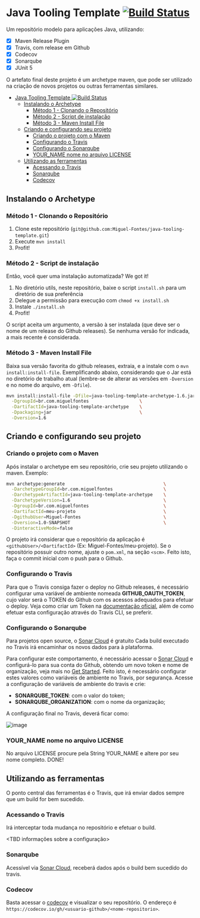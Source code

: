 # Java Tooling Template [![Build Status](https://travis-ci.org/Miguel-Fontes/java-tooling-template.svg?branch=master)](https://travis-ci.org/Miguel-Fontes/java-tooling-template)

Um repositório modelo para aplicações Java, utilizando:

- [x] Maven Release Plugin
- [x] Travis, com release em Github
- [x] Codecov
- [x] Sonarqube
- [x] JUnit 5

O artefato final deste projeto é um archetype maven, que pode ser utilizado na criação de novos projetos ou outras ferramentas similares.

<!-- TOC -->

- [Java Tooling Template ![Build Status](https://travis-ci.org/Miguel-Fontes/java-tooling-template)](#java-tooling-template-build-statushttpstravis-ciorgmiguel-fontesjava-tooling-template)
  - [Instalando o Archetype](#instalando-o-archetype)
    - [Método 1 - Clonando o Repositório](#m%C3%A9todo-1---clonando-o-reposit%C3%B3rio)
    - [Método 2 - Script de instalação](#m%C3%A9todo-2---script-de-instala%C3%A7%C3%A3o)
    - [Método 3 - Maven Install File](#m%C3%A9todo-3---maven-install-file)
  - [Criando e configurando seu projeto](#criando-e-configurando-seu-projeto)
    - [Criando o projeto com o Maven](#criando-o-projeto-com-o-maven)
    - [Configurando o Travis](#configurando-o-travis)
    - [Configurando o Sonarqube](#configurando-o-sonarqube)
    - [YOUR_NAME nome no arquivo LICENSE](#yourname-nome-no-arquivo-license)
  - [Utilizando as ferramentas](#utilizando-as-ferramentas)
    - [Acessando o Travis](#acessando-o-travis)
    - [Sonarqube](#sonarqube)
    - [Codecov](#codecov)

<!-- /TOC -->

## Instalando o Archetype

### Método 1 - Clonando o Repositório

1. Clone este repositório (`git@github.com:Miguel-Fontes/java-tooling-template.git`)
2. Execute `mvn install`
3. Profit!

### Método 2 - Script de instalação

Então, você quer uma instalação automatizada? We got it!

1. No diretório utils, neste repositório, baixe o script `install.sh` para um diretório de sua preferência
2. Delegue a permissão para execução com `chmod +x install.sh`
3. Instale `./install.sh`
4. Profit!

O script aceita um argumento, a versão à ser instalada (que deve ser o nome de um release do Github releases). Se nenhuma versão for indicada, a mais recente é considerada.

### Método 3 - Maven Install File

Baixa sua versão favorita do github releases, extraia, e a instale com o `mvn install:install-file`. Exemplificando abaixo, considerando que o Jar está no diretório de trabalho atual (lembre-se de alterar as versões em `-Dversion` e no nome do arquivo, em `-Dfile`).

``` bash
mvn install:install-file -Dfile=java-tooling-template-archetype-1.6.jar \
  -DgroupId=br.com.miguelfontes                   \
  -DartifactId=java-tooling-template-archetype    \
  -Dpackaging=jar                                 \
  -Dversion=1.6
```

## Criando e configurando seu projeto

### Criando o projeto com o Maven

Após instalar o archetype em seu repositório, crie seu projeto utilizando o maven. Exemplo:

``` bash
mvn archetype:generate                                     \
  -DarchetypeGroupId=br.com.miguelfontes                   \
  -DarchetypeArtifactId=java-tooling-template-archetype    \
  -DarchetypeVersion=1.6                                   \
  -DgroupId=br.com.miguelfontes                            \
  -DartifactId=meu-projeto                                 \
  -DgithubUser=Miguel-Fontes                               \
  -Dversion=1.0-SNAPSHOT                                   \
  -DinteractiveMode=false
```

O projeto irá considerar que o repositório da aplicação é `<githubUser>/<DartifactId>` (Ex: Miguel-Fontes/meu-projeto). Se o repositório possuir outro nome, ajuste o `pom.xml`, na seção `<scm>`. Feito isto, faça o commit inicial com o push para o Github.

### Configurando o Travis

Para que o Travis consiga fazer o deploy no Github releases, é necessário configurar uma variável de ambiente nomeada **GITHUB_OAUTH_TOKEN**, cujo valor será o TOKEN do Github com os acessos adequados para efetuar o deploy. Veja como criar um Token na [documentação oficial](https://docs.travis-ci.com/user/deployment/releases/), além de como efetuar esta configuração através do Travis CLI, se preferir.

### Configurando o Sonarqube

Para projetos open source, o [Sonar Cloud](https://sonarcloud.io/projects) é gratuito Cada build executado no Travis irá encaminhar os novos dados para à plataforma.

Para configurar este comportamento, é necessário acessar o [Sonar Cloud](https://sonarcloud.io/projects) e configurá-lo para sua conta do Github, obtendo um novo token e nome de organização, veja mais no [Get Started](https://about.sonarcloud.io/get-started/). Feito isto, é necessário configurar estes valores como variáveis de ambiente no Travis, por segurança. Acesse a configuração de variáveis de ambiente do travis e crie:

- **SONARQUBE_TOKEN**: com o valor do token;
- **SONARQUBE_ORGANIZATION**: com o nome da organização;

A configuração final no Travis, deverá ficar como:

![image](https://user-images.githubusercontent.com/15656072/41385975-3e349512-6f55-11e8-9d5d-37ca04e63601.png)

### YOUR_NAME nome no arquivo LICENSE

No arquivo LICENSE procure pela String YOUR_NAME e altere por seu nome completo. DONE!

## Utilizando as ferramentas

O ponto central das ferramentas é o Travis, que irá enviar dados sempre que um build for bem sucedido.

### Acessando o Travis

Irá interceptar toda mudança no repositório e efetuar o build.

<TBD informações sobre a configuração>

### Sonarqube

Acessível via [Sonar Cloud](https://sonarcloud.io/projects), receberá dados após o build bem sucedido do travis.

### Codecov

Basta acessar o [codecov](https://codecov.io/) e visualizar o seu repositório. O endereço é `https://codecov.io/gh/<usuario-github>/<nome-repositorio>`.